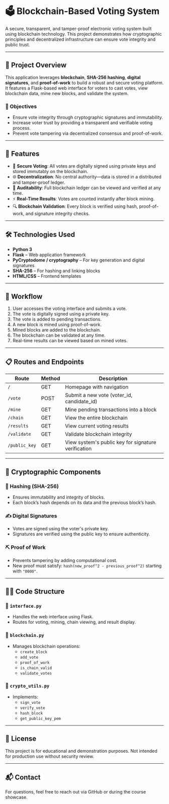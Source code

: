 # 🗳️ Blockchain-Based Voting System

A secure, transparent, and tamper-proof electronic voting system built using blockchain technology. This project demonstrates how cryptographic principles and decentralized infrastructure can ensure vote integrity and public trust.

---

## 📌 Project Overview

This application leverages **blockchain**, **SHA-256 hashing**, **digital signatures**, and **proof-of-work** to build a robust and secure voting platform. It features a Flask-based web interface for voters to cast votes, view blockchain data, mine new blocks, and validate the system.

### 🎯 Objectives
- Ensure vote integrity through cryptographic signatures and immutability.
- Increase voter trust by providing a transparent and verifiable voting process.
- Prevent vote tampering via decentralized consensus and proof-of-work.

---

## 🚀 Features

- 🔐 **Secure Voting**: All votes are digitally signed using private keys and stored immutably on the blockchain.
- 🌐 **Decentralization**: No central authority—data is stored in a distributed and tamper-proof ledger.
- 🧾 **Auditability**: Full blockchain ledger can be viewed and verified at any time.
- ⚡ **Real-Time Results**: Votes are counted instantly after block mining.
- 🔍 **Blockchain Validation**: Every block is verified using hash, proof-of-work, and signature integrity checks.

---

## 🛠️ Technologies Used

- **Python 3**
- **Flask** – Web application framework
- **PyCryptodome / cryptography** – For key generation and digital signatures
- **SHA-256** – For hashing and linking blocks
- **HTML/CSS** – Frontend templates

---

## 🔄 Workflow

1. User accesses the voting interface and submits a vote.
2. The vote is digitally signed using a private key.
3. The vote is added to pending transactions.
4. A new block is mined using proof-of-work.
5. Mined blocks are added to the blockchain.
6. The blockchain can be validated at any time.
7. Real-time results can be viewed based on mined votes.

---

## 📋 Routes and Endpoints

| Route | Method | Description |
|-------|--------|-------------|
| `/` | GET | Homepage with navigation |
| `/vote` | POST | Submit a new vote (voter_id, candidate_id) |
| `/mine` | GET | Mine pending transactions into a block |
| `/chain` | GET | View the entire blockchain |
| `/results` | GET | View current voting results |
| `/validate` | GET | Validate blockchain integrity |
| `/public_key` | GET | View system's public key for signature verification |

---

## 🔐 Cryptographic Components

### 🔗 Hashing (SHA-256)
- Ensures immutability and integrity of blocks.
- Each block’s hash depends on its data and the previous block’s hash.

### ✍️ Digital Signatures
- Votes are signed using the voter's private key.
- Signatures are verified using the public key to ensure authenticity.

### ⛏️ Proof of Work
- Prevents tampering by adding computational cost.
- New proof must satisfy: `hash(new_proof^2 - previous_proof^2)` starting with `"0000"`.

---

## 👩‍💻 Code Structure

### 📁 `interface.py`
- Handles the web interface using Flask.
- Routes for voting, mining, chain viewing, and result display.

### 📁 `blockchain.py`
- Manages blockchain operations:
  - `create_block`
  - `add_vote`
  - `proof_of_work`
  - `is_chain_valid`
  - `validate_votes`

### 📁 `crypto_utils.py`
- Implements:
  - `sign_vote`
  - `verify_vote`
  - `hash_block`
  - `get_public_key_pem`

---

## 📄 License

This project is for educational and demonstration purposes. Not intended for production use without security review.

---

## 📬 Contact

For questions, feel free to reach out via GitHub or during the course showcase.
